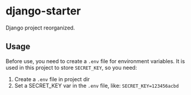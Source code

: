 # django-starter
Django project reorganized.

## Usage

Before use, you need to create a `.env` file for environment variables. It is used in this project to store 
`SECRET_KEY`, so you need:

1. Create a `.env` file in project dir
2. Set a SECRET_KEY var in the `.env` file, like: `SECRET_KEY=123456acbd`
